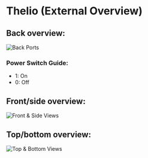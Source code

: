 # Thelio (External Overview)

## Back overview:

![Back Ports](./img/ports-back.webp)

### Power Switch Guide:

- 1: On
- 0: Off

## Front/side overview:

![Front & Side Views](./img/ports-front-sides.webp)

## Top/bottom overview:

![Top & Bottom Views](./img/ports-top-bottom.webp)
